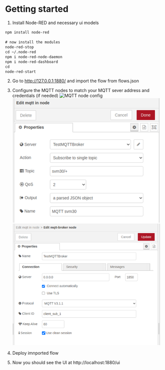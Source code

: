 # Getting started

1. Install Node-RED and necessary ui models

```
npm install node-red

# now install the modules
node-red-stop
cd ~/.node-red
npm i node-red-node-daemon
npm i node-red-dashboard
cd
node-red-start
```
2. Go to http://127.0.0.1:1880/ and import the flow from flows.json

3. Configure the MQTT nodes to match your MQTT sever address and credentials (if needed)
![MQTT node config](./doc/mqtt-scd30-node)
![MQTT node config](./doc/mqtt-svm30-node.png)
![MQTT connection config](./doc/mqtt-broker-connection.png)

4. Deploy imnported flow

5. Now you should see the UI at http://localhost:1880/ui
